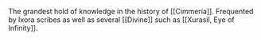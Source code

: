 The grandest hold of knowledge in the history of [[Cimmeria]]. Frequented by Ixora scribes as well as several [[Divine]] such as [[Xurasil, Eye of Infinity]].
